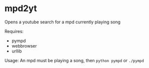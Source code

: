 mpd2yt
======

Opens a youtube search for a mpd currently playing song

Requires: 
* pympd
* webbrowser
* urllib

Usage:
An mpd must be playing a song, then
`python pympd`
or
`./pympd`
